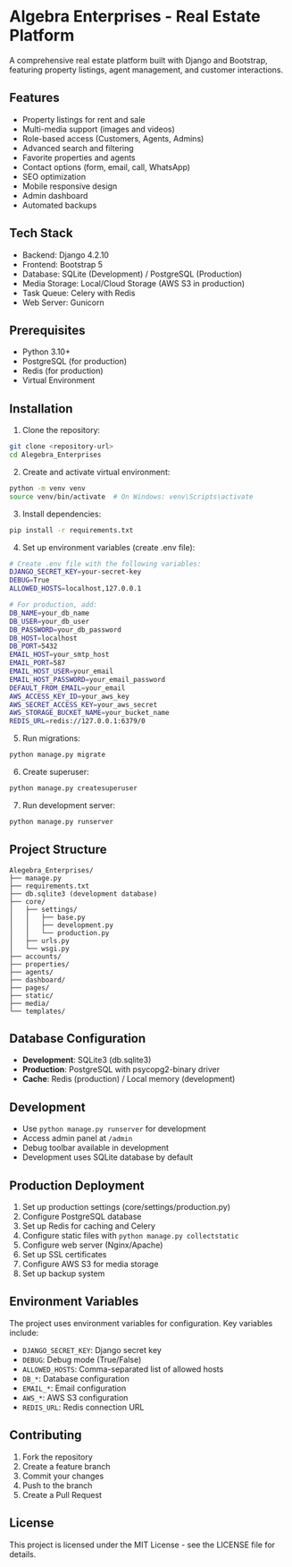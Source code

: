 # Algebra Enterprises - Real Estate Platform

A comprehensive real estate platform built with Django and Bootstrap, featuring property listings, agent management, and customer interactions.

## Features

- Property listings for rent and sale
- Multi-media support (images and videos)
- Role-based access (Customers, Agents, Admins)
- Advanced search and filtering
- Favorite properties and agents
- Contact options (form, email, call, WhatsApp)
- SEO optimization
- Mobile responsive design
- Admin dashboard
- Automated backups

## Tech Stack

- Backend: Django 4.2.10
- Frontend: Bootstrap 5
- Database: SQLite (Development) / PostgreSQL (Production)
- Media Storage: Local/Cloud Storage (AWS S3 in production)
- Task Queue: Celery with Redis
- Web Server: Gunicorn

## Prerequisites

- Python 3.10+
- PostgreSQL (for production)
- Redis (for production)
- Virtual Environment

## Installation

1. Clone the repository:
```bash
git clone <repository-url>
cd Alegebra_Enterprises
```

2. Create and activate virtual environment:
```bash
python -m venv venv
source venv/bin/activate  # On Windows: venv\Scripts\activate
```

3. Install dependencies:
```bash
pip install -r requirements.txt
```

4. Set up environment variables (create .env file):
```bash
# Create .env file with the following variables:
DJANGO_SECRET_KEY=your-secret-key
DEBUG=True
ALLOWED_HOSTS=localhost,127.0.0.1

# For production, add:
DB_NAME=your_db_name
DB_USER=your_db_user
DB_PASSWORD=your_db_password
DB_HOST=localhost
DB_PORT=5432
EMAIL_HOST=your_smtp_host
EMAIL_PORT=587
EMAIL_HOST_USER=your_email
EMAIL_HOST_PASSWORD=your_email_password
DEFAULT_FROM_EMAIL=your_email
AWS_ACCESS_KEY_ID=your_aws_key
AWS_SECRET_ACCESS_KEY=your_aws_secret
AWS_STORAGE_BUCKET_NAME=your_bucket_name
REDIS_URL=redis://127.0.0.1:6379/0
```

5. Run migrations:
```bash
python manage.py migrate
```

6. Create superuser:
```bash
python manage.py createsuperuser
```

7. Run development server:
```bash
python manage.py runserver
```

## Project Structure

```
Alegebra_Enterprises/
├── manage.py
├── requirements.txt
├── db.sqlite3 (development database)
├── core/
│   ├── settings/
│   │   ├── base.py
│   │   ├── development.py
│   │   └── production.py
│   ├── urls.py
│   └── wsgi.py
├── accounts/
├── properties/
├── agents/
├── dashboard/
├── pages/
├── static/
├── media/
└── templates/
```

## Database Configuration

- **Development**: SQLite3 (db.sqlite3)
- **Production**: PostgreSQL with psycopg2-binary driver
- **Cache**: Redis (production) / Local memory (development)

## Development

- Use `python manage.py runserver` for development
- Access admin panel at `/admin`
- Debug toolbar available in development
- Development uses SQLite database by default

## Production Deployment

1. Set up production settings (core/settings/production.py)
2. Configure PostgreSQL database
3. Set up Redis for caching and Celery
4. Configure static files with `python manage.py collectstatic`
5. Configure web server (Nginx/Apache)
6. Set up SSL certificates
7. Configure AWS S3 for media storage
8. Set up backup system

## Environment Variables

The project uses environment variables for configuration. Key variables include:

- `DJANGO_SECRET_KEY`: Django secret key
- `DEBUG`: Debug mode (True/False)
- `ALLOWED_HOSTS`: Comma-separated list of allowed hosts
- `DB_*`: Database configuration
- `EMAIL_*`: Email configuration
- `AWS_*`: AWS S3 configuration
- `REDIS_URL`: Redis connection URL

## Contributing

1. Fork the repository
2. Create a feature branch
3. Commit your changes
4. Push to the branch
5. Create a Pull Request

## License

This project is licensed under the MIT License - see the LICENSE file for details. 